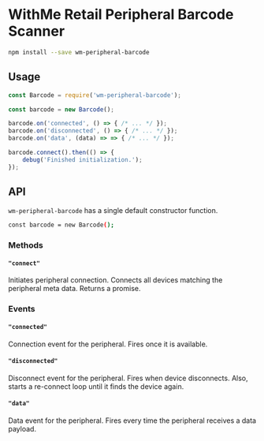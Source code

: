 # WithMe Retail Peripheral Barcode Scanner

```sh
npm install --save wm-peripheral-barcode
```

## Usage
```js
const Barcode = require('wm-peripheral-barcode');

const barcode = new Barcode();

barcode.on('connected', () => { /* ... */ });
barcode.on('disconnected', () => { /* ... */ });
barcode.on('data', (data) => => { /* ... */ });

barcode.connect().then(() => {
    debug('Finished initialization.');
});
```

## API
`wm-peripheral-barcode` has a single default constructor function.

```sh
const barcode = new Barcode();
```

### Methods
#### `"connect"`
Initiates peripheral connection. Connects all devices matching the peripheral meta data. Returns a promise.

### Events
#### `"connected"`
Connection event for the peripheral. Fires once it is available.

#### `"disconnected"`
Disconnect event for the peripheral. Fires when device disconnects. Also, starts a re-connect loop until it finds the device again.

#### `"data"`
Data event for the peripheral. Fires every time the peripheral receives a data payload.
